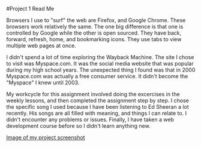 #Project 1 Read Me

Browsers I use to "surf" the web are Firefox, and Google Chrome.
These browsers work relatively the same.  The one big difference is that one is controlled by Google while the other is open sourced.  They have back, forward, refresh, home, and bookmarking icons.  They use tabs to view multiple web pages at once.

I didn't spend a lot of time exploring the Wayback Machine.  The site I chose to visit was Myspace.com.  It was the social media website that was popular during my high school years.  The unexpected thing I found was that in 2000 Myspace.com was actually a free consumer service.  It didn't become the "Myspace" I knew until 2003.

My workcycle for this assignment involved doing the excercises in the weekly lessons, and then completed the assignment step by step.  I chose the specific song I used because I have been listening to Ed Sheeran a lot recently.  His songs are all filled with meaning, and things I can relate to.
I didn't encounter any problems or issues.
Finally, I have taken a web development course before so I didn't learn anything new.

[Image of my project screenshot](./images/Project-Screenshot.jpg)
